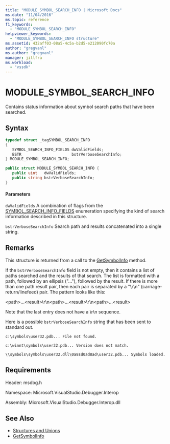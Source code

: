 ```yaml
---
title: "MODULE_SYMBOL_SEARCH_INFO | Microsoft Docs"
ms.date: "11/04/2016"
ms.topic: reference
f1_keywords:
  - "MODULE_SYMBOL_SEARCH_INFO"
helpviewer_keywords:
  - "MODULE_SYMBOL_SEARCH_INFO structure"
ms.assetid: 432aff03-08a5-4c5a-b2d5-e212090fc70a
author: "gregvanl"
ms.author: "gregvanl"
manager: jillfra
ms.workload:
  - "vssdk"
---
```

# MODULE_SYMBOL_SEARCH_INFO
Contains status information about symbol search paths that have been searched.

## Syntax

```cpp
typedef struct _tagSYMBOL_SEARCH_INFO
{
   SYMBOL_SEARCH_INFO_FIELDS dwValidFields;
   BSTR                      bstrVerboseSearchInfo;
} MODULE_SYMBOL_SEARCH_INFO;
```

```csharp
public struct MODULE_SYMBOL_SEARCH_INFO {
   public uint   dwValidFields;
   public string bstrVerboseSearchInfo;
}
```

#### Parameters
 `dwValidFields`
 A combination of flags from the [SYMBOL_SEARCH_INFO_FIELDS](../../../extensibility/debugger/reference/symbol-search-info-fields.md) enumeration specifying the kind of search information described in this structure.

 `bstrVerboseSearchInfo`
 Search path and results concatenated into a single string.

## Remarks
 This structure is returned from a call to the [GetSymbolInfo](../../../extensibility/debugger/reference/idebugmodule3-getsymbolinfo.md) method.

 If the `bstrVerboseSearchInfo` field is not empty, then it contains a list of paths searched and the results of that search. The list is formatted with a path, followed by an ellipsis ("..."), followed by the result. If there is more than one path result pair, then each pair is separated by a "\r\n" (carriage-return/linefeed) pair. The pattern looks like this:

 \<path>...\<result>\r\n\<path>...\<result>\r\n\<path>...\<result>

 Note that the last entry does not have a \r\n sequence.

 Here is a possible `bstrVerboseSearchInfo` string that has been sent to standard out.

 `c:\symbols\user32.pdb... File not found.`

 `c:\winnt\symbols\user32.pdb... Version does not match.`

 `\\symbols\symbols\user32.dll\0a8sd0ad8ad\user32.pdb... Symbols loaded.`

## Requirements
 Header: msdbg.h

 Namespace: Microsoft.VisualStudio.Debugger.Interop

 Assembly: Microsoft.VisualStudio.Debugger.Interop.dll

## See Also
- [Structures and Unions](../../../extensibility/debugger/reference/structures-and-unions.md)
- [GetSymbolInfo](../../../extensibility/debugger/reference/idebugmodule3-getsymbolinfo.md)